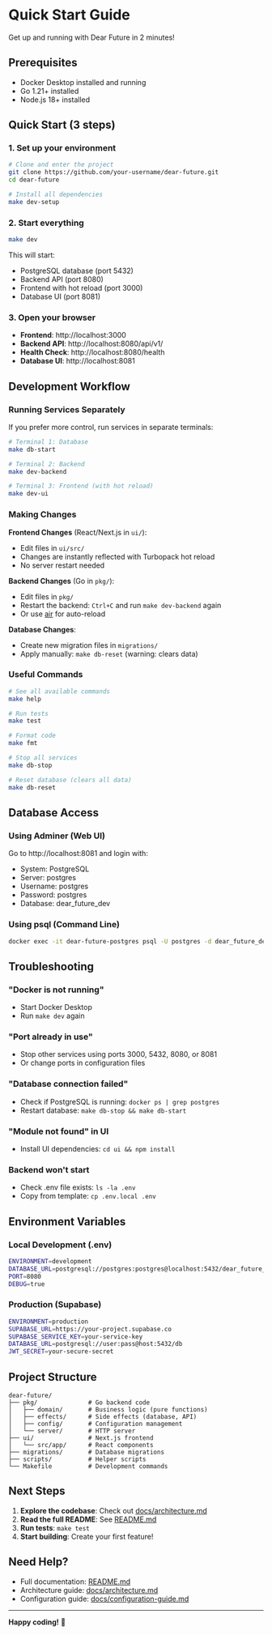 # Quick Start Guide

Get up and running with Dear Future in 2 minutes!

## Prerequisites

- Docker Desktop installed and running
- Go 1.21+ installed
- Node.js 18+ installed

## Quick Start (3 steps)

### 1. Set up your environment

```bash
# Clone and enter the project
git clone https://github.com/your-username/dear-future.git
cd dear-future

# Install all dependencies
make dev-setup
```

### 2. Start everything

```bash
make dev
```

This will start:
- PostgreSQL database (port 5432)
- Backend API (port 8080)
- Frontend with hot reload (port 3000)
- Database UI (port 8081)

### 3. Open your browser

- **Frontend**: http://localhost:3000
- **Backend API**: http://localhost:8080/api/v1/
- **Health Check**: http://localhost:8080/health
- **Database UI**: http://localhost:8081

## Development Workflow

### Running Services Separately

If you prefer more control, run services in separate terminals:

```bash
# Terminal 1: Database
make db-start

# Terminal 2: Backend
make dev-backend

# Terminal 3: Frontend (with hot reload)
make dev-ui
```

### Making Changes

**Frontend Changes** (React/Next.js in `ui/`):
- Edit files in `ui/src/`
- Changes are instantly reflected with Turbopack hot reload
- No server restart needed

**Backend Changes** (Go in `pkg/`):
- Edit files in `pkg/`
- Restart the backend: `Ctrl+C` and run `make dev-backend` again
- Or use [air](https://github.com/cosmtrek/air) for auto-reload

**Database Changes**:
- Create new migration files in `migrations/`
- Apply manually: `make db-reset` (warning: clears data)

### Useful Commands

```bash
# See all available commands
make help

# Run tests
make test

# Format code
make fmt

# Stop all services
make db-stop

# Reset database (clears all data)
make db-reset
```

## Database Access

### Using Adminer (Web UI)

Go to http://localhost:8081 and login with:
- System: PostgreSQL
- Server: postgres
- Username: postgres
- Password: postgres
- Database: dear_future_dev

### Using psql (Command Line)

```bash
docker exec -it dear-future-postgres psql -U postgres -d dear_future_dev
```

## Troubleshooting

### "Docker is not running"
- Start Docker Desktop
- Run `make dev` again

### "Port already in use"
- Stop other services using ports 3000, 5432, 8080, or 8081
- Or change ports in configuration files

### "Database connection failed"
- Check if PostgreSQL is running: `docker ps | grep postgres`
- Restart database: `make db-stop && make db-start`

### "Module not found" in UI
- Install UI dependencies: `cd ui && npm install`

### Backend won't start
- Check .env file exists: `ls -la .env`
- Copy from template: `cp .env.local .env`

## Environment Variables

### Local Development (.env)
```bash
ENVIRONMENT=development
DATABASE_URL=postgresql://postgres:postgres@localhost:5432/dear_future_dev?sslmode=disable
PORT=8080
DEBUG=true
```

### Production (Supabase)
```bash
ENVIRONMENT=production
SUPABASE_URL=https://your-project.supabase.co
SUPABASE_SERVICE_KEY=your-service-key
DATABASE_URL=postgresql://user:pass@host:5432/db
JWT_SECRET=your-secure-secret
```

## Project Structure

```
dear-future/
├── pkg/              # Go backend code
│   ├── domain/       # Business logic (pure functions)
│   ├── effects/      # Side effects (database, API)
│   ├── config/       # Configuration management
│   └── server/       # HTTP server
├── ui/               # Next.js frontend
│   └── src/app/      # React components
├── migrations/       # Database migrations
├── scripts/          # Helper scripts
└── Makefile          # Development commands
```

## Next Steps

1. **Explore the codebase**: Check out [docs/architecture.md](docs/architecture.md)
2. **Read the full README**: See [README.md](README.md)
3. **Run tests**: `make test`
4. **Start building**: Create your first feature!

## Need Help?

- Full documentation: [README.md](README.md)
- Architecture guide: [docs/architecture.md](docs/architecture.md)
- Configuration guide: [docs/configuration-guide.md](docs/configuration-guide.md)

---

**Happy coding!** 🚀
